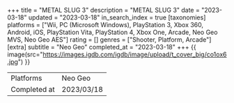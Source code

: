 +++
title = "METAL SLUG 3"
description = "METAL SLUG 3"
date = "2023-03-18"
updated = "2023-03-18"
in_search_index = true
[taxonomies]
platforms = ["Wii, PC (Microsoft Windows), PlayStation 3, Xbox 360, Android, iOS, PlayStation Vita, PlayStation 4, Xbox One, Arcade, Neo Geo MVS, Neo Geo AES"]
rating = []
genres = ["Shooter, Platform, Arcade"]
[extra]
subtitle = "Neo Geo"
completed_at = "2023-03-18"
+++
{{ image(src="https://images.igdb.com/igdb/image/upload/t_cover_big/co1ox6.jpg") }}

|              |            |
| ------------ | ---------- |
| Platforms    | Neo Geo |
| Completed at | 2023/03/18 |

